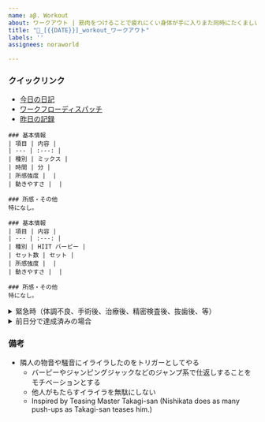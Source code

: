 ```yaml
---
name: aβ. Workout
about: ワークアウト | 筋肉をつけることで疲れにくい身体が手に入りまた同時にたくましい身体を見ると自信が湧きます
title: "💪_[{{DATE}}]_workout_ワークアウト"
labels: ''
assignees: noraworld

---
```


### クイックリンク
* [今日の日記]([{{MAIN_REPO_TODAY_URL}}])
* [ワークフローディスパッチ](https://github.com/noraworld/diary-templates-assistant/actions/workflows/workout.yml)
* [昨日の記録](https://github.com/noraworld/diary-templates/blob/main/templates/workout/[{{YESTERDAY_YEAR}}]/[{{YESTERDAY_MONTH}}]/[{{YESTERDAY_DATE}}]-.md)

```
### 基本情報
| 項目 | 内容 |
| --- | :---: |
| 種別 | ミックス |
| 時間 | 分 |
| 所感強度 |  |
| 動きやすさ |  |

### 所感・その他
特になし。
```

```
### 基本情報
| 項目 | 内容 |
| --- | :---: |
| 種別 | HIIT バーピー |
| セット数 | セット |
| 所感強度 |  |
| 動きやすさ |  |

### 所感・その他
特になし。
```

<details>
<summary>緊急時（体調不良、手術後、治療後、精密検査後、抜歯後、等）</summary>

```
### 基本情報
| 項目 | 内容 |
| --- | :---: |
| 種別 | ランジ |
| セット数 | 2 セット |
| 所感強度 |  |
| 動きやすさ |  |

### 事由
特になし。
```
</details>

<details>
<summary>前日分で達成済みの場合</summary>

```
### 基本情報
| 項目 | 内容 |
| --- | :---: |
| 時間 | 分 |

### 所感・その他
前日分で達成済み。
```
</details>

### 備考
* 隣人の物音や騒音にイライラしたのをトリガーとしてやる
    * バーピーやジャンピングジャックなどのジャンプ系で仕返しすることをモチベーションとする
    * 他人がもたらすイライラを無駄にしない
    * Inspired by Teasing Master Takagi-san (Nishikata does as many push-ups as Takagi-san teases him.)
